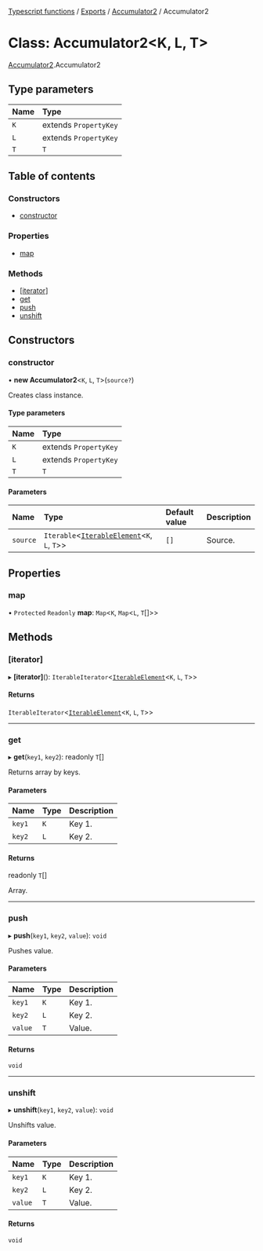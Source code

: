 [Typescript functions](../index.md) / [Exports](../modules.md) / [Accumulator2](../modules/Accumulator2.md) / Accumulator2

# Class: Accumulator2<K, L, T\>

[Accumulator2](../modules/Accumulator2.md).Accumulator2

## Type parameters

| Name | Type |
| :------ | :------ |
| `K` | extends `PropertyKey` |
| `L` | extends `PropertyKey` |
| `T` | `T` |

## Table of contents

### Constructors

- [constructor](Accumulator2.Accumulator2-1.md#constructor)

### Properties

- [map](Accumulator2.Accumulator2-1.md#map)

### Methods

- [[iterator]](Accumulator2.Accumulator2-1.md#[iterator])
- [get](Accumulator2.Accumulator2-1.md#get)
- [push](Accumulator2.Accumulator2-1.md#push)
- [unshift](Accumulator2.Accumulator2-1.md#unshift)

## Constructors

### constructor

• **new Accumulator2**<`K`, `L`, `T`\>(`source?`)

Creates class instance.

#### Type parameters

| Name | Type |
| :------ | :------ |
| `K` | extends `PropertyKey` |
| `L` | extends `PropertyKey` |
| `T` | `T` |

#### Parameters

| Name | Type | Default value | Description |
| :------ | :------ | :------ | :------ |
| `source` | `Iterable`<[`IterableElement`](../modules/Accumulator2.md#iterableelement)<`K`, `L`, `T`\>\> | `[]` | Source. |

## Properties

### map

• `Protected` `Readonly` **map**: `Map`<`K`, `Map`<`L`, `T`[]\>\>

## Methods

### [iterator]

▸ **[iterator]**(): `IterableIterator`<[`IterableElement`](../modules/Accumulator2.md#iterableelement)<`K`, `L`, `T`\>\>

#### Returns

`IterableIterator`<[`IterableElement`](../modules/Accumulator2.md#iterableelement)<`K`, `L`, `T`\>\>

___

### get

▸ **get**(`key1`, `key2`): readonly `T`[]

Returns array by keys.

#### Parameters

| Name | Type | Description |
| :------ | :------ | :------ |
| `key1` | `K` | Key 1. |
| `key2` | `L` | Key 2. |

#### Returns

readonly `T`[]

Array.

___

### push

▸ **push**(`key1`, `key2`, `value`): `void`

Pushes value.

#### Parameters

| Name | Type | Description |
| :------ | :------ | :------ |
| `key1` | `K` | Key 1. |
| `key2` | `L` | Key 2. |
| `value` | `T` | Value. |

#### Returns

`void`

___

### unshift

▸ **unshift**(`key1`, `key2`, `value`): `void`

Unshifts value.

#### Parameters

| Name | Type | Description |
| :------ | :------ | :------ |
| `key1` | `K` | Key 1. |
| `key2` | `L` | Key 2. |
| `value` | `T` | Value. |

#### Returns

`void`
